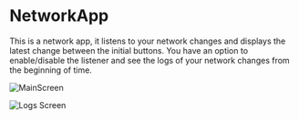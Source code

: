 # NetworkApp

This is a network app, it listens to your network changes and displays the latest change between the initial buttons.
You have an option to enable/disable the listener
and see the logs of your network changes from the beginning of time.

![MainScreen](https://imgur.com/a/BvyENWH)

![Logs Screen](https://imgur.com/a/0DTI2ep)
